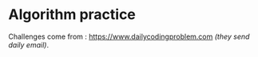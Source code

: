 Algorithm practice
==================

Challenges come from : https://www.dailycodingproblem.com _(they send daily
email)_.
